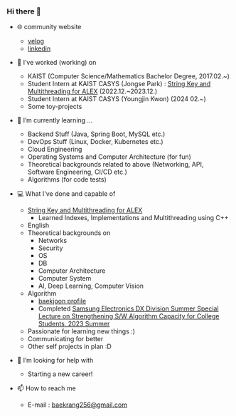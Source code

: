 ### Hi there 👋

- 🌐 community website
  - [velog](https://velog.io/@baekrang256/posts)
  - [linkedin](www.linkedin.com/in/seiyeon-cho-818607290)

- 🔭 I’ve worked (working) on
  - KAIST (Computer Science/Mathematics Bachelor Degree, 2017.02.~)
  - Student Intern at KAIST CASYS (Jongse Park) : [String Key and Multithreading for ALEX](https://github.com/baekrang256/ALEX) (2022.12.~2023.12.)
  - Student Intern at KAIST CASYS (Youngjin Kwon) (2024 02.~)
  - Some toy-projects

- 🌱 I’m currently learning ...
  - Backend Stuff (Java, Spring Boot, MySQL etc.)
  - DevOps Stuff (Linux, Docker, Kubernetes etc.)
  - Cloud Engineering
  - Operating Systems and Computer Architecture (for fun)
  - Theoretical backgrounds related to above (Networking, API, Software Engineering, CI/CD etc.)
  - Algorithms (for code tests)

- 💻 What I've done and capable of
  - [String Key and Multithreading for ALEX](https://github.com/baekrang256/ALEX)
    - Learned Indexes, Implementations and Multithreading using C++
  - English
  - Theoretical backgrounds on
    - Networks
    - Security
    - OS
    - DB
    - Computer Architecture
    - Computer System
    - AI, Deep Learning, Computer Vision
  - Algorithm
    - [baekjoon profile](https://www.acmicpc.net/user/dylon133)
    - Completed [Samsung Electronics DX Division Summer Special Lecture on Strengthening S/W Algorithm Capacity for College Students, 2023 Summer](https://samsungalgorithm.com/)
  - Passionate for learning new things :)
  - Communicating for better
  - Other self projects in plan :D

- 🤔 I’m looking for help with
  - Starting a new career!

- 📫 How to reach me
  - E-mail : baekrang256@gmail.com
